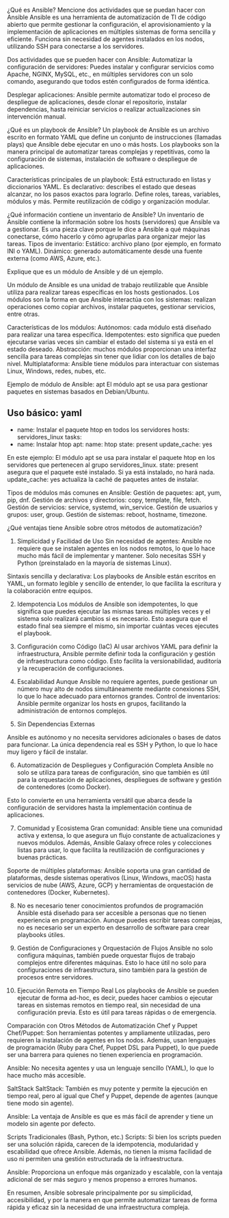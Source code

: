 ¿Qué es Ansible? Mencione dos actividades que se puedan hacer con Ansible
Ansible es una herramienta de automatización de TI de código abierto que permite
gestionar la configuración, el aprovisionamiento y la implementación de aplicaciones
en múltiples sistemas de forma sencilla y eficiente. Funciona sin necesidad de agentes
instalados en los nodos, utilizando SSH para conectarse a los servidores.

Dos actividades que se pueden hacer con Ansible:
Automatizar la configuración de servidores: Puedes instalar y configurar servicios
como Apache, NGINX, MySQL, etc., en múltiples servidores con un solo comando,
asegurando que todos estén configurados de forma idéntica.

Desplegar aplicaciones: Ansible permite automatizar todo el proceso de despliegue de
aplicaciones, desde clonar el repositorio, instalar dependencias, hasta reiniciar
servicios o realizar actualizaciones sin intervención manual.

¿Qué es un playbook de Ansible?
Un playbook de Ansible es un archivo escrito en formato YAML que define un conjunto
de instrucciones (llamadas plays) que Ansible debe ejecutar en uno o más hosts. Los
playbooks son la manera principal de automatizar tareas complejas y repetitivas, como
la configuración de sistemas, instalación de software o despliegue de aplicaciones.

Características principales de un playbook:
Está estructurado en listas y diccionarios YAML.
Es declarativo: describes el estado que deseas alcanzar, no los pasos exactos
para lograrlo.
Define roles, tareas, variables, módulos y más.
Permite reutilización de código y organización modular.

¿Qué información contiene un inventario de Ansible?
Un inventario de Ansible contiene la información sobre los hosts (servidores) que
Ansible va a gestionar. Es una pieza clave porque le dice a Ansible a qué máquinas
conectarse, cómo hacerlo y cómo agruparlas para organizar mejor las tareas.
Tipos de inventario:
Estático: archivo plano (por ejemplo, en formato INI o YAML).
Dinámico: generado automáticamente desde una fuente externa (como AWS, Azure,
etc.).

Explique que es un módulo de Ansible y dé un ejemplo.

Un módulo de Ansible es una unidad de trabajo reutilizable que Ansible utiliza para
realizar tareas específicas en los hosts gestionados. Los módulos son la forma en que
Ansible interactúa con los sistemas: realizan operaciones como copiar archivos,
instalar paquetes, gestionar servicios, entre otras.

Características de los módulos:
Autónomos: cada módulo está diseñado para realizar una tarea específica.
Idempotentes: esto significa que pueden ejecutarse varias veces sin cambiar el
estado del sistema si ya está en el estado deseado.
Abstracción: muchos módulos proporcionan una interfaz sencilla para tareas
complejas sin tener que lidiar con los detalles de bajo nivel.
Multiplataforma: Ansible tiene módulos para interactuar con sistemas Linux,
Windows, redes, nubes, etc.

Ejemplo de módulo de Ansible: apt
El módulo apt se usa para gestionar paquetes en sistemas basados en
Debian/Ubuntu.

Uso básico:
yaml
---
   - name: Instalar el paquete htop en todos los servidores
	hosts: servidores_linux
	tasks:
   - name: Instalar htop
	apt:
	name: htop
	state: present
	update_cache: yes

En este ejemplo:
El módulo apt se usa para instalar el paquete htop en los servidores que pertenecen al
grupo servidores_linux.
state: present asegura que el paquete esté instalado. Si ya está instalado, no hará
nada.
update_cache: yes actualiza la caché de paquetes antes de instalar.

Tipos de módulos más comunes en Ansible:
Gestión de paquetes: apt, yum, pip, dnf.
Gestión de archivos y directorios: copy, template, file, fetch.
Gestión de servicios: service, systemd, win_service.
Gestión de usuarios y grupos: user, group.
Gestión de sistemas: reboot, hostname, timezone.

¿Qué ventajas tiene Ansible sobre otros métodos de automatización?

1. Simplicidad y Facilidad de Uso
Sin necesidad de agentes: Ansible no requiere que se instalen agentes en los nodos
remotos, lo que lo hace mucho más fácil de implementar y mantener. Solo necesitas
SSH y Python (preinstalado en la mayoría de sistemas Linux).

Sintaxis sencilla y declarativa: Los playbooks de Ansible están escritos en YAML, un
formato legible y sencillo de entender, lo que facilita la escritura y la colaboración entre
equipos.

2. Idempotencia
Los módulos de Ansible son idempotentes, lo que significa que puedes ejecutar las
mismas tareas múltiples veces y el sistema solo realizará cambios si es necesario.
Esto asegura que el estado final sea siempre el mismo, sin importar cuántas veces
ejecutes el playbook.

3. Configuración como Código (IaC)
Al usar archivos YAML para definir la infraestructura, Ansible permite definir toda la
configuración y gestión de infraestructura como código. Esto facilita la versionabilidad,
auditoría y la recuperación de configuraciones.

4. Escalabilidad
Aunque Ansible no requiere agentes, puede gestionar un número muy alto de nodos
simultáneamente mediante conexiones SSH, lo que lo hace adecuado para entornos
grandes.
Control de inventarios: Ansible permite organizar los hosts en grupos, facilitando la
administración de entornos complejos.

5. Sin Dependencias Externas

Ansible es autónomo y no necesita servidores adicionales o bases de datos para
funcionar. La única dependencia real es SSH y Python, lo que lo hace muy ligero y
fácil de instalar.

6. Automatización de Despliegues y Configuración Completa
Ansible no solo se utiliza para tareas de configuración, sino que también es útil para la
orquestación de aplicaciones, despliegues de software y gestión de contenedores
(como Docker).

Esto lo convierte en una herramienta versátil que abarca desde la configuración de
servidores hasta la implementación continua de aplicaciones.

7. Comunidad y Ecosistema
Gran comunidad: Ansible tiene una comunidad activa y extensa, lo que asegura un
flujo constante de actualizaciones y nuevos módulos. Además, Ansible Galaxy ofrece
roles y colecciones listas para usar, lo que facilita la reutilización de configuraciones y
buenas prácticas.

Soporte de múltiples plataformas: Ansible soporta una gran cantidad de plataformas,
desde sistemas operativos (Linux, Windows, macOS) hasta servicios de nube (AWS,
Azure, GCP) y herramientas de orquestación de contenedores (Docker, Kubernetes).

8. No es necesario tener conocimientos profundos de programación
Ansible está diseñado para ser accesible a personas que no tienen experiencia en
programación. Aunque puedes escribir tareas complejas, no es necesario ser un
experto en desarrollo de software para crear playbooks útiles.

9. Gestión de Configuraciones y Orquestación de Flujos
Ansible no solo configura máquinas, también puede orquestar flujos de trabajo
complejos entre diferentes máquinas. Esto lo hace útil no solo para configuraciones de
infraestructura, sino también para la gestión de procesos entre servidores.

10. Ejecución Remota en Tiempo Real
Los playbooks de Ansible se pueden ejecutar de forma ad-hoc, es decir, puedes hacer
cambios o ejecutar tareas en sistemas remotos en tiempo real, sin necesidad de una
configuración previa. Esto es útil para tareas rápidas o de emergencia.

Comparación con Otros Métodos de Automatización
Chef y Puppet
Chef/Puppet: Son herramientas potentes y ampliamente utilizadas, pero requieren la
instalación de agentes en los nodos. Además, usan lenguajes de programación (Ruby
para Chef, Puppet DSL para Puppet), lo que puede ser una barrera para quienes no
tienen experiencia en programación.

Ansible: No necesita agentes y usa un lenguaje sencillo (YAML), lo que lo hace mucho
más accesible.

SaltStack
SaltStack: También es muy potente y permite la ejecución en tiempo real, pero al igual
que Chef y Puppet, depende de agentes (aunque tiene modo sin agente).

Ansible: La ventaja de Ansible es que es más fácil de aprender y tiene un modelo sin
agente por defecto.

Scripts Tradicionales (Bash, Python, etc.)
Scripts: Si bien los scripts pueden ser una solución rápida, carecen de la
idempotencia, modularidad y escabilidad que ofrece Ansible. Además, no tienen la
misma facilidad de uso ni permiten una gestión estructurada de la infraestructura.

Ansible: Proporciona un enfoque más organizado y escalable, con la ventaja adicional
de ser más seguro y menos propenso a errores humanos.

En resumen, Ansible sobresale principalmente por su simplicidad, accesibilidad, y por
la manera en que permite automatizar tareas de forma rápida y eficaz sin la necesidad
de una infraestructura compleja.
